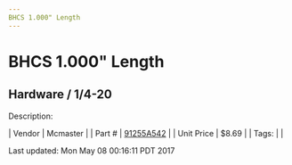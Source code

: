 ```yaml
---
BHCS 1.000" Length
---
```

# BHCS 1.000" Length
## Hardware / 1/4-20
Description: 	 

| Vendor | Mcmaster | 
| Part # | [91255A542](https://www.mcmaster.com/#91255A542) | 
| Unit Price | $8.69 | 
| Tags: |  | 

Last updated: Mon May 08 00:16:11 PDT 2017